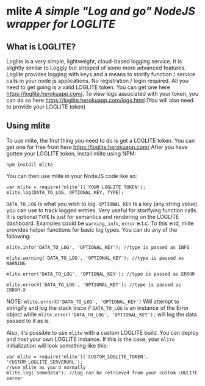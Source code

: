 # mlite *A simple "Log and go" NodeJS wrapper for LOGLITE*

## What is LOGLITE?
Loglite is a very simple, lightweight, cloud-based logging service. It is slightly similar to Loggly but stripped of some more advanced features. Loglite provides logging with keys and a means to storify function / service calls in your node js applications.
No registration / login required. All you need to get going is a valid LOGLITE token. You can get one here  https://loglite.herokuapp.com/. To view logs associated with your token, you can do so here  https://loglite.herokuapp.com/logs.html (You will also need to provide your LOGLITE token)

## Using mlite
To use mlite, the first thing you need to do is get a LOGLITE token. You can get one for free from here https://loglite.herokuapp.com/ 
After you have gotten your LOGLITE token, install mlite using NPM:
```
npm install mlite
```
You can then use mlite in your NodeJS code like so:
```
var mlite = require('mlite')('YOUR LOGLITE TOKEN');
mlite.log(DATA_TO_LOG, OPTIONAL_KEY, TYPE);
```
`DATA_TO_LOG` Is what you wish to log. 
`OPTIONAL_KEY` Is a key (any string value) you can use to track logged entries. Very useful for storifying function calls. It is optional
`TYPE` Is just for semantics and rendering on the LOGLITE dashboard. Examples could be `warning`, `info`, `error` e.t.c. To this end, mlite provides helper functions for basic log types. You can do any of the following:
```
mlite.info('DATA_TO_LOG', 'OPTIONAL_KEY'); //type is passed as INFO
```
```
mlite.warning('DATA_TO_LOG', 'OPTIONAL_KEY'); //type is passed as WARNING
```
```
mlite.error('DATA_TO_LOG', 'OPTIONAL_KEY'); //type is passed as ERROR
```
```
mlite.errorX('DATA_TO_LOG', 'OPTIONAL_KEY'); //type is passed as ERROR-X
```

NOTE:
`mlite.errorX('DATA_TO_LOG', 'OPTIONAL_KEY')` Will attempt to stringify and log the stack trace if `DATA_TO_LOG` is an instance of the Error object while `mlite.error('DATA_TO_LOG', 'OPTIONAL_KEY');` will log the data passed to it as is.

Also, it's possible to use `mlite` with a custom LOGLITE build. You can deploy and host your own LOGLITE instance. If this is the case, your `mlite` initialization will look something like this:
```
var mlite = require('mlite')('CUSTOM_LOGLITE_TOKEN', 'CUSTOM_LOGLITE_SERVERURL');
//use mlite as you'd normally
mlite.log('somedata'); //Log can be retrieved from your custom LOGLITE server
```

